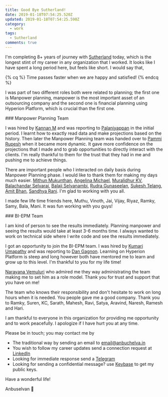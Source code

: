 ```yaml
---
title: Good Bye Sutherland!
date: 2019-01-18T07:54:25.520Z
updated: 2019-01-18T07:54:25.590Z
category:
  - work
tags:
  - Sutherland
comments: true
---
```

I'm completing 8+ years of journey with [Sutherland](https://www.linkedin.com/company/sutherland-global-services) today, which is the longest stint of my career in any organization that I worked. It looks like I have spent a long period here, but feels like short. I would say that,

{% cq %} Time passes faster when we are happy and satisfied! {% endcq %}

I was part of two different roles both were related to planning; the first one is  Manpower planning, manpower is the most important asset of an outsourcing company and the second one is financial planning using Hyperion Platform, which is crucial than the first one.

<!---more--->

\### Manpower Planning Team

I was hired by [Kannan M](https://www.linkedin.com/in/kannan-meenakshi-sundaram-56a16a1/) and was reporting to [Palaniyappan](https://www.linkedin.com/in/palaniyappan-subramanian-864a8816/) in the initial period.  I learnt how to exactly read data and make projections based on the history. Then later the Manpower Planning team was handed over to [Pammi Rupesh](https://www.linkedin.com/in/pammirupesh/) when it became more dynamic.  It gave more confidence on the projections that I made and to grab opportunities to directly interact with the clients. I'm really thankful to them for the trust that they had in me and pushing me to achieve things.

There are important people who I interacted on daily basis during Manpower Planning phase. I would like to thank them for making my days much easier.   [Mithun Mukunthan](https://www.linkedin.com/in/mithun-mukundan-27839a1/), [Angelina Michael](https://www.linkedin.com/in/angelina-michael-3060044/), [Muralidhur KV](https://www.linkedin.com/in/muralidhur-katrapati-79578a7/), [Balachandar Selvaraj](https://www.linkedin.com/in/balachandar-selvaraj-b31aa728/), [Balaji Selvanambi](https://www.linkedin.com/in/balajiselvanambi/), [Rudra Gunaseelan](https://www.linkedin.com/in/rudra-gunaseelan-a32415b/), [Sukesh Telang](https://www.linkedin.com/in/sukesh-telang-395a85108/), [Amit Bhan](https://www.linkedin.com/in/amit-bhan-729a9313/), [Sandhya Rani](https://www.linkedin.com/in/sandhya-rani-ss-4222148b/). I'm glad to working with you all.

I made few life time friends here, Muthu, Vinoth, Jai, Vijay, Riyaz, Ramky, Samy, Bala, Mani. It was fun working with you guys!

\### BI-EPM Team

I am kind of person to see the results immediately. Planning manpower and seeing the results would take at least 3-6 months time.  I always wanted to work on technical side where I write code and see the results immediately. 

I got an opportunity to join the BI-EPM team. I was hired by [Kumari Umapathy](https://www.linkedin.com/in/kumariumapathy/) and was reporting to [Dan Gagnon](https://www.linkedin.com/in/dan-gagnon-56b05249/). Learning on Hyperion Platform is steep and long however both have mentored me to learn and grow up to this level.  I'm thankful to you for my life time!

[Narayana Vemuluri](https://www.linkedin.com/in/narayana-vemuluri-28302322/) who admired me they way administrating the team making me to set him as a role model.  Thank you for trust and support that you have on me!

The team who knows their responsibility and don't hesitate to work on long hours when it is needed. You people gave me a good company.  Thank you to Ramky, Suren, KC, Sarath, Mahesh, Ravi, Satya, Aravind, Naresh, Ramesh and Hari.

I am thankful to everyone in this organization for providing me opportunity and to work peacefully.  I apologize if I have hurt you at any time.

Please be in touch; you may contact me by 

* The traditional way by sending an email to email@anbuchelva.in
* You wish to follow my career updates send a connection request at [LinkedIn](https://www.linkedin.com/in/anbuchelva/)
* Looking for immediate response send a [Telegram](https://t.me/anbuchelva)
* Looking for sending a confidential message? use [Keybase](https://keybase.io/anbuchelva) to get my public keys.



Have a wonderful life!

Anbuselvan 🖖
